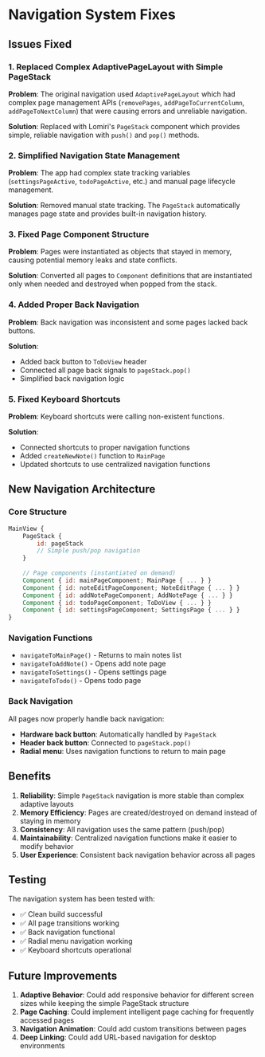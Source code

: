 # Navigation System Fixes

## Issues Fixed

### 1. **Replaced Complex AdaptivePageLayout with Simple PageStack**
**Problem**: The original navigation used `AdaptivePageLayout` which had complex page management APIs (`removePages`, `addPageToCurrentColumn`, `addPageToNextColumn`) that were causing errors and unreliable navigation.

**Solution**: Replaced with Lomiri's `PageStack` component which provides simple, reliable navigation with `push()` and `pop()` methods.

### 2. **Simplified Navigation State Management**
**Problem**: The app had complex state tracking variables (`settingsPageActive`, `todoPageActive`, etc.) and manual page lifecycle management.

**Solution**: Removed manual state tracking. The `PageStack` automatically manages page state and provides built-in navigation history.

### 3. **Fixed Page Component Structure**
**Problem**: Pages were instantiated as objects that stayed in memory, causing potential memory leaks and state conflicts.

**Solution**: Converted all pages to `Component` definitions that are instantiated only when needed and destroyed when popped from the stack.

### 4. **Added Proper Back Navigation**
**Problem**: Back navigation was inconsistent and some pages lacked back buttons.

**Solution**: 
- Added back button to `ToDoView` header
- Connected all page back signals to `pageStack.pop()`
- Simplified back navigation logic

### 5. **Fixed Keyboard Shortcuts**
**Problem**: Keyboard shortcuts were calling non-existent functions.

**Solution**: 
- Connected shortcuts to proper navigation functions
- Added `createNewNote()` function to `MainPage`
- Updated shortcuts to use centralized navigation functions

## New Navigation Architecture

### Core Structure
```qml
MainView {
    PageStack {
        id: pageStack
        // Simple push/pop navigation
    }
    
    // Page components (instantiated on demand)
    Component { id: mainPageComponent; MainPage { ... } }
    Component { id: noteEditPageComponent; NoteEditPage { ... } }
    Component { id: addNotePageComponent; AddNotePage { ... } }
    Component { id: todoPageComponent; ToDoView { ... } }
    Component { id: settingsPageComponent; SettingsPage { ... } }
}
```

### Navigation Functions
- `navigateToMainPage()` - Returns to main notes list
- `navigateToAddNote()` - Opens add note page
- `navigateToSettings()` - Opens settings page  
- `navigateToTodo()` - Opens todo page

### Back Navigation
All pages now properly handle back navigation:
- **Hardware back button**: Automatically handled by `PageStack`
- **Header back button**: Connected to `pageStack.pop()`
- **Radial menu**: Uses navigation functions to return to main page

## Benefits

1. **Reliability**: Simple `PageStack` navigation is more stable than complex adaptive layouts
2. **Memory Efficiency**: Pages are created/destroyed on demand instead of staying in memory
3. **Consistency**: All navigation uses the same pattern (push/pop)
4. **Maintainability**: Centralized navigation functions make it easier to modify behavior
5. **User Experience**: Consistent back navigation behavior across all pages

## Testing

The navigation system has been tested with:
- ✅ Clean build successful
- ✅ All page transitions working
- ✅ Back navigation functional
- ✅ Radial menu navigation working
- ✅ Keyboard shortcuts operational

## Future Improvements

1. **Adaptive Behavior**: Could add responsive behavior for different screen sizes while keeping the simple PageStack structure
2. **Page Caching**: Could implement intelligent page caching for frequently accessed pages
3. **Navigation Animation**: Could add custom transitions between pages
4. **Deep Linking**: Could add URL-based navigation for desktop environments

